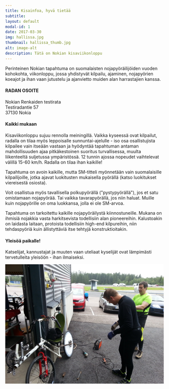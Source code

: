 ```yaml
---
title: Kisainfoa, hyvä tietää
subtitle:
layout: default
modal-id: 1
date: 2017-03-30
img: hallissa.jpg
thumbnail: hallissa_thumb.jpg
alt: image-alt
description: Tätä on Nokian kisaviikonloppu
---
```


Perinteinen Nokian tapahtuma on suomalaisten nojapyöräilijöiden vuoden kohokohta, viikonloppu, jossa yhdistyvät kilpailu, ajaminen, 
nojapyörien koeajot ja ihan vaan jutustelu ja ajanvietto muiden alan harrastajien kanssa.

#### RADAN OSOITE

Nokian Renkaiden testirata  
Testiradantie 57  
37130 Nokia  

#### Kaikki mukaan
Kisaviikonloppu sujuu rennolla meiningillä. Vaikka kyseessä ovat kilpailut, radalla on tilaa myös leppoisalle sunnuntai-ajelulle - 
iso osa osallistujista kilpailee vain itseään vastaan ja hyödyntää tapahtuman antaman mahdollisuuden ajaa pitkäkestoinen 
suoritus turvallisessa, muulta liikenteeltä suljetussa ympäristössä. 12 tunnin ajossa nopeudet vaihtelevat välillä 15-60 km/h. 
Radalla on tilaa ihan kaikille!

Tapahtuma on avoin kaikille, mutta SM-titteli myönnetään vain suomalaisille kilpailijoille, jotka ajavat luokitusten 
mukaisella pyörällä (katso luokitukset viereisestä osiosta).

Voit osallistua myös tavallisella polkupyörällä ("pystypyörällä"), jos et satu omistamaan nojapyörää. 
Tai vaikka tavarapyörällä, jos niin haluat. Muille kuin nojapyörille on oma luokkansa, jolla ei ole SM-arvoa.

Tapahtuma on tarkoitettu kaikille nojapyöräilystä kiinnostuneille. Mukana on ihmisiä nojakkia vasta harkitsevista 
todellisiin alan pioneereihin. Kalustoakin on laidasta laitaan, protoista todellisiin high-end kilpureihin, niin 
tehdaspyöriä kuin ällistyttäviä itse tehtyjä konstruktioitakin.

#### Yleisöä paikalle!
Katselijat, kannustajat ja muuten vaan uteliaat kyselijät ovat lämpimästi tervetulleita yleisöön - ihan ilmaiseksi.

![Hitsausta](/img/portfolio/hitsausta.jpg "Klo 8:00 sunnuntai-aamu: viime hetken pikku säätöä Kempillä ja rälläkällä")
